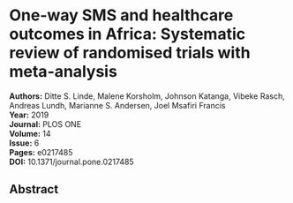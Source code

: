 # One-way SMS and healthcare outcomes in Africa: Systematic review of randomised trials with meta-analysis

**Authors:** Ditte S. Linde, Malene Korsholm, Johnson Katanga, Vibeke Rasch, Andreas Lundh, Marianne S. Andersen, Joel Msafiri Francis  
**Year:** 2019  
**Journal:** PLOS ONE  
**Volume:** 14  
**Issue:** 6  
**Pages:** e0217485  
**DOI:** 10.1371/journal.pone.0217485  

## Abstract


